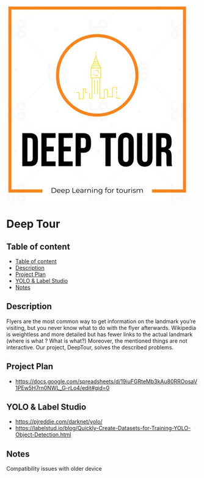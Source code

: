 ![logo](pic/logo.png "logo")

# Deep Tour
## Table of content
- [Table of content](#table-of-content)
- [Description](#description)
- [Project Plan](#project-plan) 
- [YOLO & Label Studio](#yolo--label-studio)
- [Notes](#notes)
## Description
Flyers are the most common way to get information on the landmark you’re visiting, but you never know what to do with the flyer afterwards.
Wikipedia is weightless and more detailed but has fewer links to the actual landmark (where is what ? What is what?)
Moreover, the mentioned things are not interactive. 
Our project, DeepTour, solves the described problems.

## Project Plan

- https://docs.google.com/spreadsheets/d/19iuFGRteMb3kAu80RROosaV1PEw5H7rn0NWL_G-rLo4/edit#gid=0

## YOLO & Label Studio

- https://pjreddie.com/darknet/yolo/
- https://labelstud.io/blog/Quickly-Create-Datasets-for-Training-YOLO-Object-Detection.html

## Notes

Compatibility issues with older device